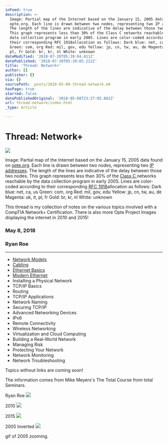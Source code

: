 ```yaml
---
inFeed: true
description: >-
  Image: Partial map of the Internet based on the January 15, 2005 data found on
  opte.org. Each line is drawn between two nodes, representing two IP addresses.
  The length of the lines are indicative of the delay between those two nodes.
  This graph represents less than 30% of the Class C networks reachable by the
  data collection program in early 2005. Lines are color-coded according to
  their corresponding RFC 1918allocation as follows: Dark blue: net, ca, us
  Green: com, org Red: mil, gov, edu Yellow: jp, cn, tw, au, de Magenta: uk, it,
  pl, fr Gold: br, kr, nl White: unknown
dateModified: '2018-07-20T05:39:04.411Z'
datePublished: '2018-07-20T05:39:05.222Z'
title: 'Thread: Network+'
author: []
publisher: {}
via: {}
sourcePath: _posts/2018-05-08-thread-network.md
hasPage: true
starred: false
datePublishedOriginal: '2018-05-08T23:27:05.802Z'
url: thread-network/index.html
_type: Article

---
```

# Thread: Network+
![](https://the-grid-user-content.s3-us-west-2.amazonaws.com/7fdb4b81-86e1-46e3-9226-be5e4cb3d042.png)

Image: Partial map of the Internet based on the January 15, 2005 data found on [opte.org][0]. Each line is drawn between two nodes, representing two [IP addresses][1]. The length of the lines are indicative of the delay between those two nodes. This graph represents less than 30% of the [Class C ][2]networks reachable by the data collection program in early 2005\. Lines are color-coded according to their corresponding [RFC 1918][3]allocation as follows: Dark blue: net, ca, us Green: com, org Red: mil, gov, edu Yellow: jp, cn, tw, au, de Magenta: uk, it, pl, fr Gold: br, kr, nl White: unknown

This thread is my collection of notes on the various topics involved with a CompTIA Network+ Certification. There is also more Opte Project Images displaying the internet in 2010 and 2015!

### May 8, 2018

### Ryan Roe

---

* [Network Models][4]
* [Cabling][5]
* [Ethernet Basics][6]
* [Modern Ethernet][7]
* Installing a Physical Network
* TCP/IP Basics
* Routing
* TCP/IP Applications
* Network Naming
* Securing TCP/IP
* Advanced Networking Devices
* IPv6
* Remote Connectivity
* Wireless Networking
* Virtualization and Cloud Computing
* Building a Real-World Network
* Managing Risk
* Protecting Your Network
* Network Monitoring
* Network Troubleshooting

Topics without links are coming soon!

The information comes from Mike Meyers's The Total Course from total Seminars.

Ryan Roe
![](https://the-grid-user-content.s3-us-west-2.amazonaws.com/9928084b-9c18-4a24-ae4c-52137875cf5f.png)

2010
![](https://the-grid-user-content.s3-us-west-2.amazonaws.com/d03c0075-2725-4bde-95d9-1b0a7d6c205f.png)

2015
![](https://the-grid-user-content.s3-us-west-2.amazonaws.com/2350cd8f-e14e-4783-8691-47c90d1c6c33.png)

2005 Inverted
![](https://the-grid-user-content.s3-us-west-2.amazonaws.com/6d7cbbe6-e065-46fb-acf9-e2979d881609.gif)

gif of 2005 zooming.

[0]: http://www.opte.org/maps/
[1]: https://en.wikipedia.org/wiki/IP_address "en:IP address"
[2]: https://en.wikipedia.org/wiki/Classful_network "en:Classful network"
[3]: https://tools.ietf.org/html/rfc1918
[4]: http://ryanroe.io/network-models
[5]: http://ryanroe.io/cabling-and-topology
[6]: http://ryanroe.io/ethernet-basics
[7]: http://ryanroe.io/chapter-5-modern-ethernet